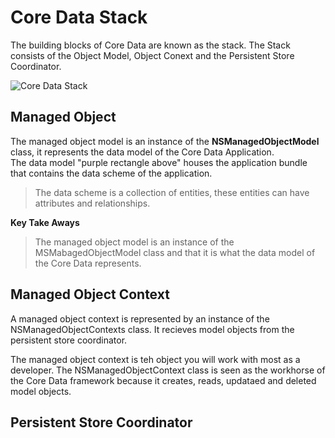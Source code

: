 # Core Data Stack

The building blocks of Core Data are known as the stack. The Stack consists of the Object Model, Object Conext and the Persistent Store Coordinator. 

![Core Data Stack](https://user-images.githubusercontent.com/64448202/173053276-760714a9-69a1-4542-aee9-a0182c992e60.jpeg)


## Managed Object

The managed object model is an instance of the **NSManagedObjectModel** class, it represents the data model of the Core Data Application.  
The data model "purple rectangle above" houses the application bundle that contains the data scheme of the application.

> The data scheme is a collection of entities, these entities can have attributes and relationships.

**Key Take Aways**
> The managed object model is an instance of the MSMabagedObjectModel class and that it is what the data model of the Core Data represents.  


## Managed Object Context

A managed object context is represented by an instance of the NSManagedObjectContexts class. It recieves model objects from the persistent store coordinator. 

The managed object context is teh object you will work with most as a developer. The NSManagedObjectContext class is seen as the workhorse of the Core Data framework because it creates, reads, updataed and deleted model objects. 


## Persistent Store Coordinator

